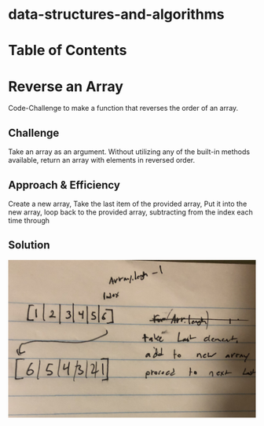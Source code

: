 # data-structures-and-algorithms

# Table of Contents
# Reverse an Array
Code-Challenge to make a function that reverses the order of an array.

## Challenge
 Take an array as an argument. Without utilizing any of the built-in methods available, return an array with elements in reversed order.

## Approach & Efficiency
Create a new array,
Take the last item of the provided array,
Put it into the new array,
loop back to the provided array,
subtracting from the index each time through

## Solution
![Whiteboard sketch](/assets/IMG_0042.jpg)